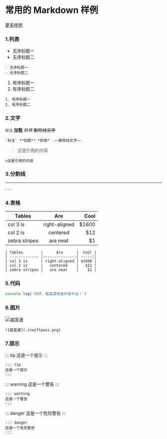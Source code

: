 
# 常用的 Markdown 样例
[更多样例](https://vuepress.vuejs.org/zh/guide/markdown.html)

### 1.列表

- 无序标题一
- 无序标题二
```
- 无序标题一
- 无序标题二
```

1. 有序标题一
2. 有序标题二
```
1. 有序标题一
2. 有序标题二
```

### 2.文字
`标注` **加粗** *斜体*  ~~删除线文字~~
```
`标注` **加粗** *斜体*  ~~删除线文字~~
```

>这是引用的内容
```
>这是引用的内容
```

### 3.分割线
---
```
---
```

### 4.表格
| Tables        |      Are      |  Cool |
| ------------- |:-------------:| -----:|
| col 3 is      | right-aligned | $1600 |
| col 2 is      |   centered    |   $12 |
| zebra stripes |   are neat    |    $1 |

```
| Tables        |      Are      |  Cool |
| ------------- |:-------------:| -----:|
| col 3 is      | right-aligned | $1600 |
| col 2 is      |   centered    |   $12 |
| zebra stripes |   are neat    |    $1 |
```


### 5.代码
```js
console.log('你好，威富通快速开发平台！')
```

### 6.图片
![威富通](./swiftpass.png)
```
![威富通](./swiftpass.png)
```

### 7.提示
::: tip
这是一个提示
:::
```
::: tip
这是一个提示
:::
```

::: warning
这是一个警告
:::
```
::: warning
这是一个警告
:::
```

::: danger
这是一个危险警告
:::
```
::: danger
这是一个危险警告
:::
```
